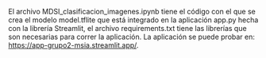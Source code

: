 El archivo MDSI_clasificacion_imagenes.ipynb tiene el código con el que se crea el modelo model.tflite que está integrado en la aplicación app.py hecha con la librería Streamlit, el archivo requirements.txt tiene las librerías que son necesarias para correr la aplicación. La aplicación se puede probar en: https://app-grupo2-msia.streamlit.app/.

